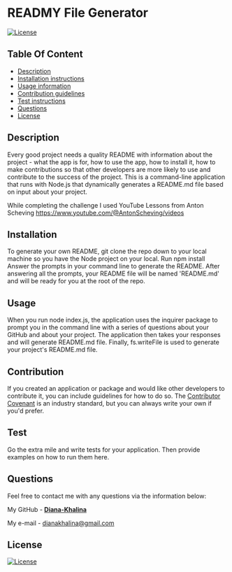 # READMY File Generator
  
  [![License](https://img.shields.io/static/v1?label=Licence&message=ISC&color=green)](https://opensource.org/license/ISC)
  

 
## Table Of Content

- [Description](#description)
- [Installation instructions](#installation)
- [Usage information](#usage)
- [Contribution guidelines](#contribution)
- [Test instructions](#test)
- [Questions](#questions)
- [License](#license)



## Description

  Every good project needs a quality README with information about the project - what the app is for, how to use the app, how to install it, how to make contributions so that other developers are more likely to use and contribute to the success of the project.
This is a command-line application that runs with Node.js that dynamically generates a README.md file based on input about your project. 

While completing the challenge I used YouTube Lessons from Anton Scheving https://www.youtube.com/@AntonScheving/videos









## Installation

To generate your own README, git clone the repo down to your local machine so you have the Node project on your local.
Run npm install 
Answer the prompts in your command line to generate the README.
After answering all the prompts, your README file will be named 'README.md' and will be ready for you at the root of the repo.









## Usage

When you run node index.js, the application uses the inquirer package to prompt you in the command line with a series of questions about your GitHub and about your project.
The application then takes your responses and will generate README.md file.  Finally, fs.writeFile is used to generate your project's README.md file. 









## Contribution

If you created an application or package and would like other developers to contribute it, you can include guidelines for how to do so. The [Contributor Covenant](https://www.contributor-covenant.org/) is an industry standard, but you can always write your own if you'd prefer.









## Test

Go the extra mile and write tests for your application. Then provide examples on how to run them here.














## Questions
 Feel free to contact me with any questions via the information below: 

 My GitHub -
<a href="https://github.com/Diana-Khalina"><strong>Diana-Khalina</a></strong>


My e-mail -  dianakhalina@gmail.com 


    
## License

[![License](https://img.shields.io/static/v1?label=Licence&message=ISC&color=green)](https://opensource.org/license/ISC)

 



